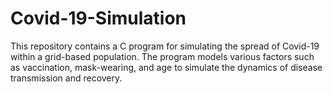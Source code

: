 # Covid-19-Simulation
This repository contains a C program for simulating the spread of Covid-19 within a grid-based population. The program models various factors such as vaccination, mask-wearing, and age to simulate the dynamics of disease transmission and recovery.
